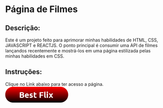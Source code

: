 # Página de Filmes

## Descrição:
Este é um projeto feito para aprimorar minhas habilidades de HTML, CSS, JAVASCRIPT e REACTJS.
O ponto principal é consumir uma API de filmes lançandos recentemente e mostrá-los em uma página estilizada pelas minhas habilidades em CSS.


## Instruções:
Clique no Link abaixo para ter acesso a página. </br>
<a href= "https://charrels22-makes-great-sites.netlify.app/">
    <img src= "./button_best-flix.png" />
</a>

